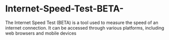 # Internet-Speed-Test-BETA-
The Internet Speed Test (BETA) is a tool used to measure the speed of an internet connection. It can be accessed through various platforms, including web browsers and mobile devices
